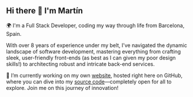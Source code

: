 ## Hi there 👋 I'm Martín

🌍 I'm a Full Stack Developer, coding my way through life from Barcelona, Spain.

With over 8 years of experience under my belt, I’ve navigated the dynamic landscape of software development, mastering everything from crafting sleek, user-friendly front-ends (as best as I can given my poor design skills!) to architecting robust and intricate back-end services.

🔭 I’m currently working on my own [website](https://mrivar.github.io/), hosted right here on GitHub, where you can dive into my [source code](https://github.com/mrivar/mrivar.github.io-code)—completely open for all to explore. Join me on this journey of innovation!

<!--
**mrivar/mrivar** is a ✨ _special_ ✨ repository because its `README.md` (this file) appears on your GitHub profile.

Here are some ideas to get you started:

- 🔭 I’m currently working on ...
- 🌱 I’m currently learning ...
- 👯 I’m looking to collaborate on ...
- 🤔 I’m looking for help with ...
- 💬 Ask me about ...
- 📫 How to reach me: ...
- 😄 Pronouns: ...
- ⚡ Fun fact: ...
-->
